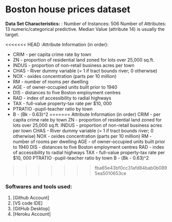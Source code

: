 # Boston house prices dataset
**Data Set Characteristics:** : Number of Instances: 506
Number of Attributes: 13 numeric/categorical predictive. Median Value (attribute 14) is usually the target.

<<<<<<< HEAD
:Attribute Information (in order):
* CRIM - per capita crime rate by town
* ZN - proportion of residential land zoned for lots over 25,000 sq.ft.
* INDUS - proportion of non-retail business acres per town
* CHAS - River dummy variable (= 1 if tract bounds river; 0 otherwise)
* NOX - oxides concentration (parts per 10 million)
* RM - number of rooms per dwelling
* AGE - of owner-occupied units built prior to 1940
* DIS - distances to five Boston employment centres
* RAD - index of accessibility to radial highways
* TAX - full-value property-tax rate per $10, 000
* PTRATIO  -pupil-teacher ratio by town
* В - (Bk - 0.63)^2
=======
Attribute Information (in order)
CRIM - per capita crime rate by town
ZN - proportion of residential land zoned for lots over 25,000 sq.ft.
INDUS - proportion of non-retail business acres per town
CHAS - River dummy variable (= 1 if tract bounds river; 0 otherwise)
NOX - oxides concentration (parts per 10 million)
RM - number of rooms per dwelling
AGE - of owner-occupied units built prior to 1940
DIS - distances to five Boston employment centres
RAD - index of accessibility to radial highways
TAX - full-value property-tax rate per $10, 000
PTRATIO  -pupil-teacher ratio by town
В - (Bk - 0.63)^2
>>>>>>> fba65e43bf0cc31afd84bab0b0895ea5010653ce

### Softwares and tools used:

1. [Github Account]
2. [VS code IDE]
3. [GitHub Desktop]
4. [Heroku Account]
